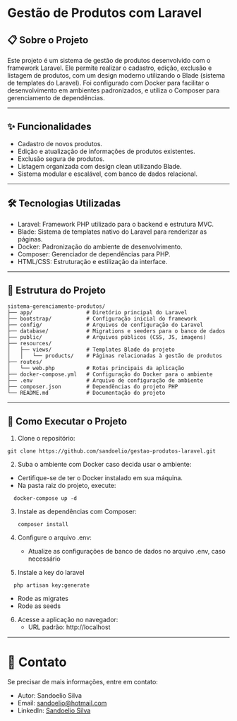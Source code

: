 # Gestão de Produtos com Laravel
## 📋 Sobre o Projeto
Este projeto é um sistema de gestão de produtos desenvolvido com o framework Laravel. Ele permite realizar o cadastro, edição, exclusão e listagem de produtos, com um design moderno utilizando o Blade (sistema de templates do Laravel). Foi configurado com Docker para facilitar o desenvolvimento em ambientes padronizados, e utiliza o Composer para gerenciamento de dependências.

---
## ✨ Funcionalidades

* Cadastro de novos produtos.
* Edição e atualização de informações de produtos existentes.
* Exclusão segura de produtos.
* Listagem organizada com design clean utilizando Blade.
* Sistema modular e escalável, com banco de dados relacional.

---
## 🛠️ Tecnologias Utilizadas

* Laravel: Framework PHP utilizado para o backend e estrutura MVC.
* Blade: Sistema de templates nativo do Laravel para renderizar as páginas.
* Docker: Padronização do ambiente de desenvolvimento.
* Composer: Gerenciador de dependências para PHP.
* HTML/CSS: Estruturação e estilização da interface.

---
## 📂 Estrutura do Projeto
```
sistema-gerenciamento-produtos/
├── app/                 # Diretório principal do Laravel
├── bootstrap/           # Configuração inicial do framework
├── config/              # Arquivos de configuração do Laravel
├── database/            # Migrations e seeders para o banco de dados
├── public/              # Arquivos públicos (CSS, JS, imagens)
├── resources/
│   ├── views/           # Templates Blade do projeto
│   │   └── products/    # Páginas relacionadas à gestão de produtos
├── routes/
│   └── web.php          # Rotas principais da aplicação
├── docker-compose.yml   # Configuração do Docker para o ambiente
├── .env                 # Arquivo de configuração de ambiente
├── composer.json        # Dependências do projeto PHP
└── README.md            # Documentação do projeto

```
----
## 🚀 Como Executar o Projeto

1. Clone o repositório:
```
git clone https://github.com/sandoelio/gestao-produtos-laravel.git

```
2. Suba o ambiente com Docker caso decida usar o ambiente:
 * Certifique-se de ter o Docker instalado em sua máquina.
 * Na pasta raiz do projeto, execute:
  ```
    docker-compose up -d
  ```
3. Instale as dependências com Composer:
   ```
   composer install   
   ```
4. Configure o arquivo .env: 
    * Atualize as configurações de banco de dados no arquivo .env, caso necessário
      
5. Instale a key do laravel
 ```
   php artisan key:generate
 ```
*  Rode as migrates
* Rode as seeds

6. Acesse a aplicação no navegador:
    * URL padrão: http://localhost
---
# 📧 Contato
Se precisar de mais informações, entre em contato:

* Autor: Sandoelio Silva
* Email: sandoelio@hotmail.com
* LinkedIn: [Sandoelio Silva](https://www.linkedin.com/in/sandoelio-silva/)
